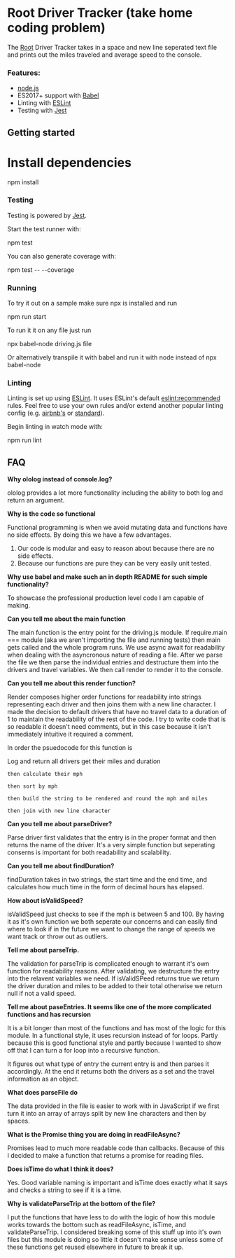 # Root Driver Tracker (take home coding problem)

The [Root](https://www.joinroot.com/) Driver Tracker takes in a space and new line seperated text file and prints out the miles traveled and average speed to the console.

### Features:
- [node.js](https://nodejs.org/en/)
- ES2017+ support with [Babel](https://babel.js.io/)
- Linting with [ESLint](http://eslint.org/)
- Testing with [Jest](https://facebook.github.io/jest/)

## Getting started

# Install dependencies
npm install

### Testing

Testing is powered by [Jest](https://facebook.github.io/jest/).

Start the test runner with:

npm test

You can also generate coverage with:

npm test -- --coverage

### Running

To try it out on a sample make sure npx is installed and run

npm run start

To run it it on any file just run

npx babel-node driving.js file

Or alternatively transpile it with babel and run it with node instead of npx babel-node

### Linting

Linting is set up using [ESLint](http://eslint.org/). It uses ESLint's default [eslint:recommended](https://github.com/eslint/eslint/blob/master/conf/eslint.json) rules. Feel free to use your own rules and/or extend another popular linting config (e.g. [airbnb's](https://www.npmjs.com/package/eslint-config-airbnb) or [standard](https://github.com/feross/eslint-config-standard)).

Begin linting in watch mode with:

npm run lint

## FAQ

**Why ololog instead of console.log?**

ololog provides a lot more functionality including the ability to both log and return an argument.

**Why is the code so functional**

Functional programming is when we avoid mutating data and functions have no side effects.  By doing this we have a few advantages.

1. Our code is modular and easy to reason about because there are no side effects.
2. Because our functions are pure they can be very easily unit tested.

**Why use babel and make such an in depth README for such simple functionality?**

To showcase the professional production level code I am capable of making.

**Can you tell me about the main function**

The main function is the entry point for the driving.js module.  If require.main === module (aka we aren't importing the file and running tests) then main gets called and the whole program runs.  We use async await for readability when dealing with the asyncronous nature of reading a file.   After we parse the file we then parse the individual entries and destructure them into the drivers and travel variables.  We then call render to render it to the console.

**Can you tell me about this render function?**

Render composes higher order functions for readability into strings representing each driver and then joins them with a new line character.  I made the decision to default drivers that have no travel data to a duration of 1 to maintain the readability of the rest of the code.  I try to write code that is so readable it doesn't need comments, but in this case because it isn't immediately intuitive it required a comment.

In order the psuedocode for this function is

Log and return
  all drivers
    get their miles and duration

    then calculate their mph

    then sort by mph

    then build the string to be rendered and round the mph and miles

    then join with new line character


**Can you tell me about parseDriver?**

Parse driver first validates that the entry is in the proper format and then returns the name of the driver.  It's a very simple function but seperating conserns is important for both readability and scalability.

**Can you tell me about findDuration?**

findDuration takes in two strings, the start time and the end time, and calculates how much time in the form of decimal hours has elapsed.

**How about isValidSpeed?**

isValidSpeed just checks to see if the mph is between 5 and 100.  By having it as it's own function we both seperate our concerns and can easily find where to look if in the future we want to change the range of speeds we want track or throw out as outliers.

**Tell me about parseTrip.**

The validation for parseTrip is complicated enough to warrant it's own function for readability reasons.  After validating, we destructure the entry into the relavent variables we need.  If isValidSPeed returns true we return the driver duration and miles to be added to their total otherwise we return null if not a valid speed.

**Tell me about paseEntries.  It seems like one of the more complicated functions and has recursion**

It is a bit longer than most of the functions and has most of the logic for this module.  In a functional style, it uses recursion instead of for loops.  Partly because this is good functional style and partly because I wanted to show off that I can turn a for loop into a recursive function.

It figures out what type of entry the current entry is and then parses it accordingly.  At the end it returns both the drivers as a set and the travel information as an object.

**What does parseFile do**

The data provided in the file is easier to work with in JavaScript if we first turn it into an array of arrays split by new line characters and then by spaces.

**What is the Promise thing you are doing in readFileAsync?**

Promises lead to much more readable code than callbacks.  Because of this I decided to make a function that returns a promise for reading files.

**Does isTime do what I think it does?**

Yes.  Good variable naming is important and isTime does exactly what it says and checks a string to see if it is a time.

**Why is validateParseTrip at the bottom of the file?**

I put the functions that have less to do with the logic of how this module works towards the bottom such as readFileAsync, isTime, and validateParseTrip.  I considered breaking some of this stuff up into it's own files but this module is doing so little it doesn't make sense unless some of these functions get reused elsewhere in future to break it up.